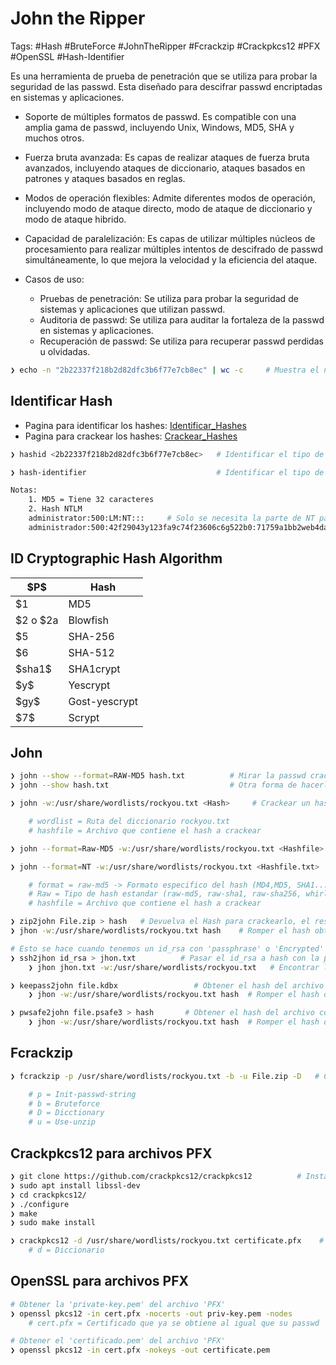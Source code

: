 # John the Ripper

Tags: #Hash #BruteForce #JohnTheRipper #Fcrackzip #Crackpkcs12 #PFX #OpenSSL #Hash-Identifier 

Es una herramienta de prueba de penetración que se utiliza para probar la seguridad de las passwd. Esta diseñado para descifrar passwd encriptadas en sistemas y aplicaciones.

- Soporte de múltiples formatos de passwd. Es compatible con una amplia gama de passwd, incluyendo Unix, Windows, MD5, SHA y muchos otros.
- Fuerza bruta avanzada: Es capas de realizar ataques de fuerza bruta avanzados, incluyendo ataques de diccionario, ataques basados en patrones y ataques basados en reglas. 
- Modos de operación flexibles: Admite diferentes modos de operación, incluyendo modo de ataque directo, modo de ataque de diccionario y modo de ataque hibrido. 
- Capacidad de paralelización: Es capas de utilizar múltiples núcleos de procesamiento para realizar múltiples intentos de descifrado de passwd simultáneamente, lo que mejora la velocidad y la eficiencia del ataque. 

- Casos de uso: 
	- Pruebas de penetración: Se utiliza para probar la seguridad de sistemas y aplicaciones que utilizan passwd. 
	- Auditoria de passwd: Se utiliza para auditar la fortaleza de la passwd en sistemas y aplicaciones.
	- Recuperación de passwd: Se utiliza para recuperar passwd perdidas u olvidadas. 

```bash
❯ echo -n "2b22337f218b2d82dfc3b6f77e7cb8ec" | wc -c     # Muestra el número de caracteres en una linea
```

## Identificar Hash

* Pagina para identificar los hashes: [Identificar_Hashes](https://hashes.com/en/tools/hash_identifier) 
* Pagina para crackear los hashes: [Crackear_Hashes](https://crackstation.net/)

```bash
❯ hashid <2b22337f218b2d82dfc3b6f77e7cb8ec>   # Identificar el tipo de hash 

❯ hash-identifier                             # Identificar el tipo de hash

Notas:
	1. MD5 = Tiene 32 caracteres
	2. Hash NTLM
	administrator:500:LM:NT:::     # Solo se necesita la parte de NT para crackear la password
	administrador:500:42f29043y123fa9c74f23606c6g522b0:71759a1bb2web4da43e676d6b7190711:::
```

## ID	Cryptographic Hash Algorithm

| \$P$ | Hash |
|---|---|
| $1 | MD5 |
| $2 o $2a | Blowfish |
| $5 | SHA-256 |
| $6 | SHA-512 |
| \$sha1$ | SHA1crypt |
| \$y$ | Yescrypt |
| \$gy$ | Gost-yescrypt |
| \$7$ | Scrypt |
## John 

```bash 
❯ john --show --format=RAW-MD5 hash.txt          # Mirar la passwd crackeada en un formato especifico 
❯ john --show hash.txt                           # Otra forma de hacerlo 
```

```bash
❯ john -w:/usr/share/wordlists/rockyou.txt <Hash>     # Crackear un hash con ataque de diccionario

	# wordlist = Ruta del diccionario rockyou.txt
	# hashfile = Archivo que contiene el hash a crackear

❯ john --format=Raw-MD5 -w:/usr/share/wordlists/rockyou.txt <Hashfile>    # Crackear un hash con un formato especifico

❯ john --format=NT -w:/usr/share/wordlists/rockyou.txt <Hashfile.txt>

	# format = raw-md5 -> Formato especifico del hash (MD4,MD5, SHA1...)
	# Raw = Tipo de hash estandar (raw-md5, raw-sha1, raw-sha256, whirlpool...)
	# hashfile = Archivo que contiene el hash a crackear
```

```bash
❯ zip2john File.zip > hash   # Devuelva el Hash para crackearlo, el resultado se ingresa en un archivo llamado 'hash'
❯ jhon -w:/usr/share/wordlists/rockyou.txt hash    # Romper el hash obtenido
```

```bash 
# Esto se hace cuando tenemos un id_rsa con 'passphrase' o 'Encrypted'
❯ ssh2jhon id_rsa > jhon.txt          # Pasar el id_rsa a hash con la passwd cifrada 
	❯ jhon jhon.txt -w:/usr/share/wordlists/rockyou.txt   # Encontrar la frase 
```

```bash 
❯ keepass2john file.kdbx                 # Obtener el hash del archivo con la passwd cifrada 
	❯ jhon -w:/usr/share/wordlists/rockyou.txt hash  # Romper el hash obtenido
```

```bash 
❯ pwsafe2john file.psafe3 > hash       # Obtener el hash del archivo con la passwd cifrada
	❯ jhon -w:/usr/share/wordlists/rockyou.txt hash  # Romper el hash obtenido
```

## Fcrackzip

```bash 
❯ fcrackzip -p /usr/share/wordlists/rockyou.txt -b -u File.zip -D   # Crackear la password del hash del archivo comprimido en '.ZIP'

	# p = Init-passwd-string 
	# b = Bruteforce
	# D = Dicctionary 
	# u = Use-unzip 
```

## Crackpkcs12 para archivos PFX 

```bash 
❯ git clone https://github.com/crackpkcs12/crackpkcs12          # Instalar en Kali
❯ sudo apt install libssl-dev
❯ cd crackpkcs12/
❯ ./configure
❯ make
❯ sudo make install
```

``` bash 
❯ crackpkcs12 -d /usr/share/wordlists/rockyou.txt certificate.pfx    # Obtener la password del archivo 'PFX' 
	# d = Diccionario 
```

## OpenSSL para archivos PFX

```bash 
# Obtener la 'private-key.pem' del archivo 'PFX' 
❯ openssl pkcs12 -in cert.pfx -nocerts -out priv-key.pem -nodes 
	# cert.pfx = Certificado que ya se obtiene al igual que su passwd

# Obtener el 'certificado.pem' del archivo 'PFX'
❯ openssl pkcs12 -in cert.pfx -nokeys -out certificate.pem      
```